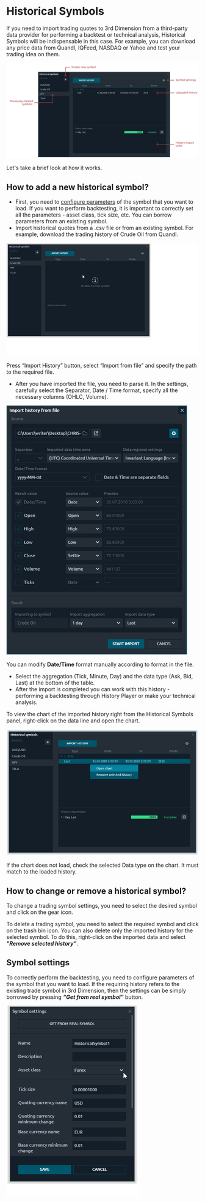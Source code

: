 # Historical Symbols

If you need to import trading quotes to 3rd Dimension from a third-party data provider for performing a backtest or technical analysis, Historical Symbols will be indispensable in this case. For example, you can download any price data from Quandl, IQFeed, NASDAQ or Yahoo and test your trading idea on them.

![General view of Historical Symbols panel](<../.gitbook/assets/Historical  Symbols.png>)



Let's take a brief look at how it works.

## How to add a new historical symbol? <a href="#how-to-add-a-new-historical-symbol" id="how-to-add-a-new-historical-symbol"></a>

* First, you need to [configure parameters](historical-symbols.md#symbol-settings) of the symbol that you want to load. If you want to perform backtesting, it is important to correctly set all the parameters - asset class, tick size, etc. You can borrow parameters from an existing symbol.
* Import historical quotes from a .csv file or from an existing symbol. For example, download the trading history of Crude Oil from Quandl.

![Import trading history from file](<../.gitbook/assets/Historical symbol settings - import from file.gif>)

Press “Import History” button, select “Import from file” and specify the path to the required file.

* After you have imported the file, you need to parse it. In the settings, carefully select the Separator, Date / Time format, specify all the necessary columns (OHLC, Volume).

![Main settings for parsing a file](<../.gitbook/assets/Settings for imported file.png>)

You can modify **Date/Time** format manually according to format in the file.

* Select the aggregation (Tick, Minute, Day) and the data type (Ask, Bid, Last) at the bottom of the table.
* After the import is completed you can work with this history - performing a backtesting through History Player or make your technical analysis.

To view the chart of the imported history right from the Historical Symbols panel, right-click on the data line and open the chart.

![Open a chart to check the uploaded history](<../.gitbook/assets/historical symbol - open chart.png>)

If the chart does not load, check the selected Data type on the chart. It must match to the loaded history.

## **How to change or remove a historical symbol?** <a href="#how-to-change-or-remove-a-historical-symbol" id="how-to-change-or-remove-a-historical-symbol"></a>

To change a trading symbol settings, you need to select the desired symbol and click on the gear icon.

To delete a trading symbol, you need to select the required symbol and click on the trash bin icon. You can also delete only the imported history for the selected symbol. To do this, right-click on the imported data and select _**"Remove selected history"**_.

## Symbol settings <a href="#symbol-settings" id="symbol-settings"></a>

To correctly perform the backtesting, you need to configure parameters of the symbol that you want to load. If the requiring history refers to the existing trade symbol in 3rd Dimension, then the settings can be simply borrowed by pressing _**“Get from real symbol”**_ button.

![Symbol settings](<../.gitbook/assets/Historical symbol settings - first step.gif>)
